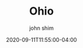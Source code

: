 ---
date: 2020-09-11T11:55:00-04:00
title: "Ohio"
ab: "OH"
seo_title: "List of all current and former Ohio Governor"
description: List of all current and former Ohio Governor
author: john shim
url: /ohio/
weight: 1
---